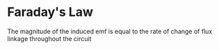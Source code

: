 # Faraday's Law
The magnitude of the induced emf is equal to the rate of change of flux linkage throughout the circuit 



